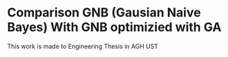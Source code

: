 # Comparison GNB (Gausian Naive Bayes) With GNB optimizied with GA 

This work is made to Engineering Thesis in AGH UST
